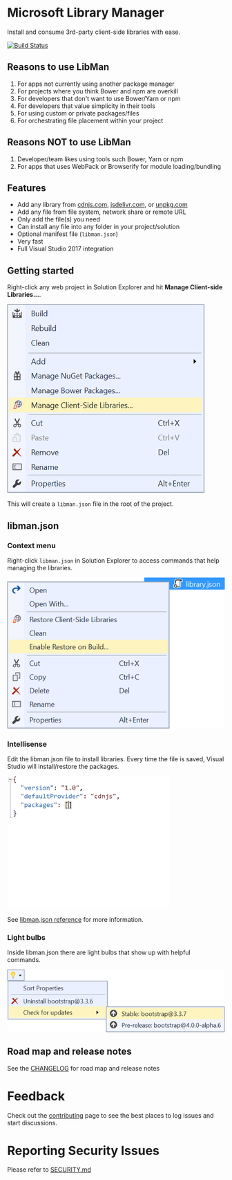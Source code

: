 # Microsoft Library Manager

Install and consume 3rd-party client-side libraries with ease.

[![Build Status](https://dev.azure.com/azure-public/vswebtools/_apis/build/status/aspnet.LibraryManager?branchName=master)](https://dev.azure.com/azure-public/vswebtools/_build/latest?definitionId=43&branchName=master)

## Reasons to use LibMan
1.	For apps not currently using another package manager
2.	For projects where you think Bower and npm are overkill
3.	For developers that don't want to use Bower/Yarn or npm
4.	For developers that value simplicity in their tools
5.	For using custom or private packages/files
6.  For orchestrating file placement within your project

## Reasons NOT to use LibMan
1.	Developer/team likes using tools such Bower, Yarn or npm
2.	For apps that uses WebPack or Browserify for module loading/bundling

## Features

- Add any library from [cdnjs.com](https://cdnjs.com/), [jsdelivr.com](https://www.jsdelivr.com/), or [unpkg.com](https://unpkg.com/)
- Add any file from file system, network share or remote URL
- Only add the file(s) you need
- Can install any file into any folder in your project/solution
- Optional manifest file (`libman.json`)
- Very fast
- Full Visual Studio 2017 integration

## Getting started
Right-click any web project in Solution Explorer and hit **Manage Client-side Libraries...**.

![Context menu](art/context-menu-project.png)

This will create a `libman.json` file in the root of the project.

## libman.json

### Context menu
Right-click `libman.json` in Solution Explorer to access commands that help managing the libraries.

![context menu libman.json](art/context-menu-config.png)

### Intellisense
Edit the libman.json file to install libraries. Every time the file is saved, Visual Studio will install/restore the packages.

![libman.json](art/library.json%20typing.gif)

See [libman.json reference](https://github.com/aspnet/LibraryManager/wiki/libman.json-reference) for more information.

### Light bulbs
Inside libman.json there are light bulbs that show up with helpful commands.

![Light bulbs](art/light-bulbs.png)

## Road map and release notes
See the [CHANGELOG](CHANGELOG.md) for road map and release notes

# Feedback

Check out the [contributing](.github/CONTRIBUTING.md) page to see the best places to log issues and start discussions.

# Reporting Security Issues

Please refer to [SECURITY.md](SECURITY.md)
